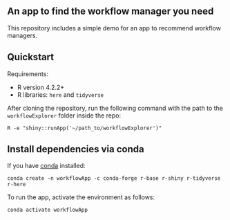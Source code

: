 ## An app to find the workflow manager you need

This repository includes a simple demo for an app to recommend workflow managers.

## Quickstart

Requirements:

-   R version 4.2.2+
-   R libraries: `here` and `tidyverse`

After cloning the repository, run the following command with the path to the `workflowExplorer` folder inside the repo:

```         
R -e "shiny::runApp('~/path_to/workflowExplorer')"
```

## Install dependencies via conda

If you have [conda](https://docs.conda.io/projects/conda/en/latest/index.html) installed:

```         
conda create -n workflowApp -c conda-forge r-base r-shiny r-tidyverse r-here
```

To run the app, activate the environment as follows:

```         
conda activate workflowApp
```
